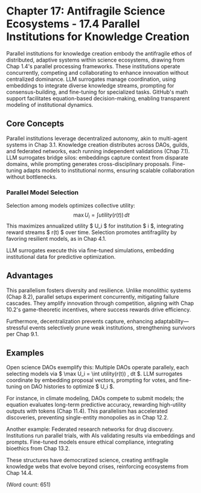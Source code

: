 # Chapter 17: Antifragile Science Ecosystems - 17.4 Parallel Institutions for Knowledge Creation

Parallel institutions for knowledge creation embody the antifragile ethos of distributed, adaptive systems within science ecosystems, drawing from Chap 1.4's parallel processing frameworks. These institutions operate concurrently, competing and collaborating to enhance innovation without centralized dominance. LLM surrogates manage coordination, using embeddings to integrate diverse knowledge streams, prompting for consensus-building, and fine-tuning for specialized tasks. GitHub's math support facilitates equation-based decision-making, enabling transparent modeling of institutional dynamics.

## Core Concepts

Parallel institutions leverage decentralized autonomy, akin to multi-agent systems in Chap 3.1. Knowledge creation distributes across DAOs, guilds, and federated networks, each running independent validations (Chap 7.1). LLM surrogates bridge silos: embeddings capture context from disparate domains, while prompting generates cross-disciplinary proposals. Fine-tuning adapts models to institutional norms, ensuring scalable collaboration without bottlenecks.

### Parallel Model Selection

Selection among models optimizes collective utility:
$$ \max U_i = \int utility(r(t)) \, dt $$
This maximizes annualized utility $ U_i $ for institution $ i $, integrating reward streams $ r(t) $ over time. Selection promotes antifragility by favoring resilient models, as in Chap 4.1.

LLM surrogates execute this via fine-tuned simulations, embedding institutional data for predictive optimization.

## Advantages

This parallelism fosters diversity and resilience. Unlike monolithic systems (Chap 8.2), parallel setups experiment concurrently, mitigating failure cascades. They amplify innovation through competition, aligning with Chap 10.2's game-theoretic incentives, where success rewards drive efficiency.

Furthermore, decentralization prevents capture, enhancing adaptability—stressful events selectively prune weak institutions, strengthening survivors per Chap 9.1.

## Examples

Open science DAOs exemplify this: Multiple DAOs operate parallely, each selecting models via $ \max U_i = \int utility(r(t)) \, dt $. LLM surrogates coordinate by embedding proposal vectors, prompting for votes, and fine-tuning on DAO histories to optimize $ U_i $.

For instance, in climate modeling, DAOs compete to submit models; the equation evaluates long-term predictive accuracy, rewarding high-utility outputs with tokens (Chap 11.4). This parallelism has accelerated discoveries, preventing single-entity monopolies as in Chap 12.2.

Another example: Federated research networks for drug discovery. Institutions run parallel trials, with AIs validating results via embeddings and prompts. Fine-tuned models ensure ethical compliance, integrating bioethics from Chap 13.2.

These structures have democratized science, creating antifragile knowledge webs that evolve beyond crises, reinforcing ecosystems from Chap 14.4.

(Word count: 651)